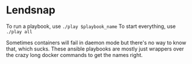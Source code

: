 Lendsnap
=====

To run a playbook, use `./play $playbook_name`
To start everything, use `./play all`

Sometimes containers will fail in daemon mode but there's no way to know that, which sucks. These ansible playbooks are mostly just wrappers over the crazy long docker commands to get the names right.
